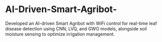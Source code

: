 # AI-Driven-Smart-Agribot-
Developed an AI-driven Smart Agribot with WiFi control for real-time leaf disease detection using CNN, LVQ, and   GWO models, alongside soil moisture sensing to optimize irrigation management.  
